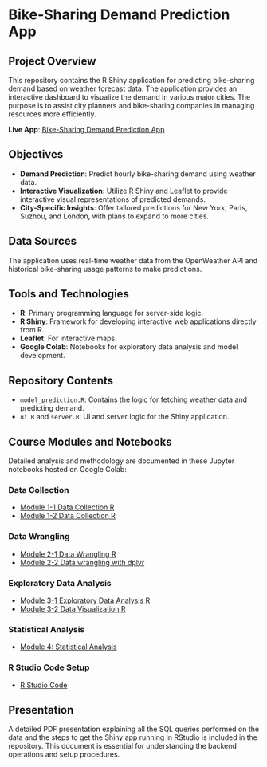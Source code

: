 


# Bike-Sharing Demand Prediction App

## Project Overview
This repository contains the R Shiny application for predicting bike-sharing demand based on weather forecast data. The application provides an interactive dashboard to visualize the demand in various major cities. The purpose is to assist city planners and bike-sharing companies in managing resources more efficiently.

**Live App**: [Bike-Sharing Demand Prediction App](https://aarav12357.shinyapps.io/BikeSharingDemandPredictionAarav/)

## Objectives
- **Demand Prediction**: Predict hourly bike-sharing demand using weather data.
- **Interactive Visualization**: Utilize R Shiny and Leaflet to provide interactive visual representations of predicted demands.
- **City-Specific Insights**: Offer tailored predictions for New York, Paris, Suzhou, and London, with plans to expand to more cities.

## Data Sources
The application uses real-time weather data from the OpenWeather API and historical bike-sharing usage patterns to make predictions.

## Tools and Technologies
- **R**: Primary programming language for server-side logic.
- **R Shiny**: Framework for developing interactive web applications directly from R.
- **Leaflet**: For interactive maps.
- **Google Colab**: Notebooks for exploratory data analysis and model development.





## Repository Contents

- `model_prediction.R`: Contains the logic for fetching weather data and predicting demand.
- `ui.R` and `server.R`: UI and server logic for the Shiny application.

## Course Modules and Notebooks
Detailed analysis and methodology are documented in these Jupyter notebooks hosted on Google Colab:

### Data Collection
- [Module 1-1 Data Collection R](https://colab.research.google.com/drive/1YENwSXSXZclcMw9Wu8bGPufv7kws2PW6)
- [Module 1-2 Data Collection R](https://colab.research.google.com/drive/1Jyx-weafNdiqivVt-o3clHXQl9jTTu8R)

### Data Wrangling
- [Module 2-1 Data Wrangling R](https://colab.research.google.com/drive/1kZx8vOPXSLElmVLXnzZpwm_FP9sN7nYk)
- [Module 2-2 Data wrangling with dplyr](https://colab.research.google.com/drive/1YiNQiUmxhe-hIWpKz-rJ2Su8kySPDSy5)

### Exploratory Data Analysis
- [Module 3-1 Exploratory Data Analysis R](https://colab.research.google.com/drive/1URgZjgIHB0RXnWiplzeHT3lolk2q5ABL)
- [Module 3-2 Data Visualization R](https://colab.research.google.com/drive/1cQDj_wL4WXacWk4IzXvmwlD0MMcJ5s2t)

### Statistical Analysis
- [Module 4: Statistical Analysis](https://colab.research.google.com/drive/1_aIJjk3zmNS8d59SKzmPrSZXNgGLie4U)

### R Studio Code Setup
- [R Studio Code](https://colab.research.google.com/drive/1bmdYwGDfRGHGGb6hTDaW_cwbvatK1W6J#scrollTo=q_iJpfekXebZ)

## Presentation
A detailed PDF presentation explaining all the SQL queries performed on the data and the steps to get the Shiny app running in RStudio is included in the repository. This document is essential for understanding the backend operations and setup procedures.
